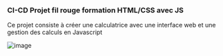 ### CI-CD Projet fil rouge formation HTML/CSS avec JS

Ce projet consiste à créer une calculatrice avec une interface web et une gestion des calculs en Javascript


![image](https://github.com/user-attachments/assets/1d5b1964-d79a-4257-819a-ec250834c84a)
